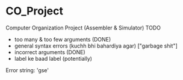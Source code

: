 # CO_Project
Computer Organization Project (Assembler &amp; Simulator)
TODO
- too many & too few arguments (DONE)
- general syntax errors (kuchh bhi bahardiya agar) ["garbage shit"]
- incorrect arguments (DONE)
- label ke baad label (potentially)

Error string: 'gse'